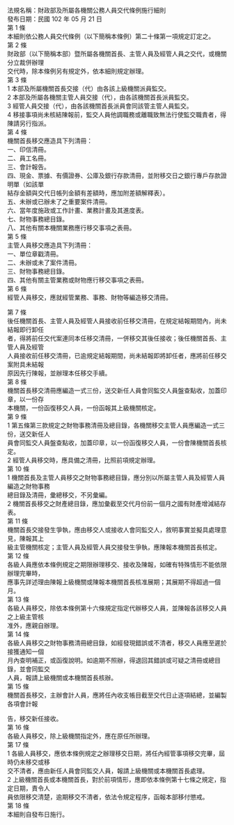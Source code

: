 法規名稱：財政部及所屬各機關公務人員交代條例施行細則  
發布日期：民國 102 年 05 月 21 日  
第 1 條  
本細則依公務人員交代條例（以下簡稱本條例）第二十條第一項規定訂定之。  
第 2 條  
財政部（以下簡稱本部）暨所屬各機關首長、主管人員及經管人員之交代，或機關分立裁併辦理  
交代時，除本條例另有規定外，依本細則規定辦理。  
第 3 條  
1 本部及所屬機關首長交接（代）由各該上級機關派員監交。  
2 本部及所屬各機關主管人員交接（代），由各該機關首長派員監交。  
3 經管人員交接（代），由各該機關首長派員會同該管主管人員監交。  
4 移接事項尚未核結陳報前，監交人員他調職務或離職致無法行使監交職責者，得陳請另行指派。  
第 4 條  
機關首長移交應造具下列清冊：  
一、印信清冊。  
二、員工名冊。  
三、會計報告。  
四、現金、票據、有價證券、公庫及銀行存款清冊，並附移交日之銀行專戶存款證明單（如該單  
結存金額與交代日帳列金額有差額時，應加附差額解釋表）。  
五、未辦或已辦未了之重要案件清冊。  
六、當年度施政或工作計畫、業務計畫及其進度表。  
七、財物事務總目錄。  
八、其他有關本機關業務應行移交事項之表冊。  
第 5 條  
主管人員移交應造具下列清冊：  
一、單位章戳清冊。  
二、未辦或未了案件清冊。  
三、財物事務總目錄。  
四、其他有關主管業務或財物應行移交事項之表冊。  
第 6 條  
經管人員移交，應就經管業務、事務、財物等編造移交清冊。  


第 7 條  
後任機關首長、主管人員及經管人員接收前任移交清冊，在規定結報期間內，尚未結報即行卸任  
者，得將前任交代案連同本任移交清冊，一併移交其後任接收；後任機關首長、主管人員及經管  
人員接收前任移交清冊，已逾規定結報期間，尚未結報即將卸任者，應將前任移交案附具未結報  
原因先行陳報，並辦理本任移交手續。  
第 8 條  
機關首長移交清冊應編造一式三份，送交新任人員會同監交人員盤查點收，加蓋印章，以一份存  
本機關，一份函復移交人員，一份函報其上級機關核定。  
第 9 條  
1 第五條第三款規定之財物事務清冊及總目錄，各機關移交主管人員應編造一式三份，送交新任人  
員會同監交人員盤查點收，加蓋印章，以一份函復移交人員，一份會陳機關首長核定。  
2 經管人員移交時，應具備之清冊，比照前項規定辦理。  
第 10 條  
1 機關首長及主管人員移交之財物事務總目錄，應分別以所屬主管人員及經管人員編造之財物事務  
總目錄及清冊，彙總移交，不另彙編。  
2 機關首長移交之財產總目錄，應加彙截至交代月份前一個月之國有財產增減結存表。  
第 11 條  
機關首長交接發生爭執，應由移交人或接收人會同監交人，敘明事實並擬具處理意見，陳報其上  
級主管機關核定；主管人員及經管人員交接發生爭執，應陳報本機關首長核定。  
第 12 條  
各級人員應依本條例規定之期限辦理移交、接收及陳報，如確有特殊情形不能依限辦理完畢時，  
應事先詳述理由陳報上級機關或陳報本機關首長核准展期；其展期不得超過一個月。  
第 13 條  
各級人員移交，除依本條例第十六條規定指定代辦移交人員，並陳報各該移交人員之上級主管核  
准外，應親自辦理。  
第 14 條  
各級人員移交之財物事務清冊總目錄，如經發現錯誤或不清者，移交人員應至遲於接獲通知一個  
月內查明補正，或函復說明。如逾期不照辦，得退回其錯誤或可疑之清冊或總目錄，並會同監交  
人員，報請上級機關或本機關首長核辦。  
第 15 條  
機關首長移交，主辦會計人員，應將任內收支帳目截至交代日止逐項結總，並編製各項會計報  


告，移交新任接收。  
第 16 條  
各級人員移交，除上級機關指定外，應在原任所辦理。  
第 17 條  
1 各級人員移交，應依本條例規定之辦理移交日期，將任內經管事項移交完畢，屆時仍未移交或移  
交不清者，應由新任人員會同監交人員，報請上級機關或本機關首長處理。  
2 上級機關首長或本機關首長，對於前項情形，應即依本條例第十七條之規定，指定日期，責令人  
員依限移交清楚，逾期移交不清者，依法令規定程序，函報本部移付懲戒。  
第 18 條  
本細則自發布日施行。  


